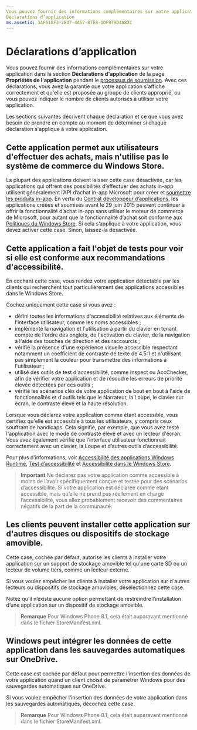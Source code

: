 ```yaml
---
Vous pouvez fournir des informations complémentaires sur votre application dans la section Déclarations d’application de la page Propriétés de l’application pendant le processus de soumission.
Déclarations d’application
ms.assetid: 3AF618F3-2B47-4A57-B7E8-1DF979D4A82C
---
```


# Déclarations d’application

Vous pouvez fournir des informations complémentaires sur votre application dans la section **Déclarations d'application** de la page **Propriétés de l'application** pendant le [processus de soumission](app-submissions.md). Avec ces déclarations, vous avez la garantie que votre application s'affiche correctement et qu'elle est proposée au groupe de clients approprié, ou vous pouvez indiquer le nombre de clients autorisés à utiliser votre application.

Les sections suivantes décrivent chaque déclaration et ce que vous avez besoin de prendre en compte au moment de déterminer si chaque déclaration s'applique à votre application.

## Cette application permet aux utilisateurs d'effectuer des achats, mais n'utilise pas le système de commerce du Windows Store.

La plupart des applications doivent laisser cette case désactivée, car les applications qui offrent des possibilités d’effectuer des achats in-app utilisent généralement l’API d’achat in-app Microsoft pour créer et [soumettre les produits in-app](iap-submissions.md). En vertu du [Contrat développeur d’applications](https://msdn.microsoft.com/library/windows/apps/hh694058), les applications créées et soumises avant le 29 juin 2015 peuvent continuer à offrir la fonctionnalité d’achat in-app sans utiliser le moteur de commerce de Microsoft, pour autant que la fonctionnalité d’achat soit conforme aux [Politiques du Windows Store](https://msdn.microsoft.com/library/windows/apps/dn764944.aspx#pol_10_8). Si cela s’applique à votre application, vous devez activer cette case. Sinon, laissez-la désactivée.

## Cette application a fait l'objet de tests pour voir si elle est conforme aux recommandations d'accessibilité.

En cochant cette case, vous rendez votre application détectable par les clients qui recherchent tout particulièrement des applications accessibles dans le Windows Store.

Cochez uniquement cette case si vous avez :

-   défini toutes les informations d'accessibilité relatives aux éléments de l'interface utilisateur, comme les noms accessibles ;
-   implémenté la navigation et l'utilisation à partir du clavier en tenant compte de l'ordre des onglets, de l'activation du clavier, de la navigation à l'aide des touches de direction et des raccourcis ;
-   vérifié la présence d'une expérience visuelle accessible respectant notamment un coefficient de contraste de texte de 4.5:1 et n'utilisant pas simplement la couleur pour transmettre des informations à l'utilisateur ;
-   utilisé des outils de test d'accessibilité, comme Inspect ou AccChecker, afin de vérifier votre application et de résoudre les erreurs de priorité élevée détectées par ces outils ;
-   vérifié les scénarios clés de votre application de bout en bout à l'aide de fonctionnalités et d'outils tels que le Narrateur, la Loupe, le clavier sur écran, le contraste élevé et la haute résolution.

Lorsque vous déclarez votre application comme étant accessible, vous certifiez qu'elle est accessible à tous les utilisateurs, y compris ceux souffrant de handicaps. Cela signifie, par exemple, que vous avez testé l'application avec le mode de contraste élevé et avec un lecteur d'écran. Vous avez également vérifié que l’interface utilisateur fonctionnait correctement avec un clavier, la Loupe et d’autres outils d’accessibilité.

Pour plus d’informations, voir [Accessibilité des applications Windows Runtime](https://msdn.microsoft.com/library/windows/apps/dn263101), [Test d’accessibilité](https://msdn.microsoft.com/library/windows/apps/mt297664) et [Accessibilité dans le Windows Store](https://msdn.microsoft.com/library/windows/apps/mt297663).

> **Important** Ne déclarez pas votre application comme accessible à moins de l’avoir spécifiquement conçue et testée pour des scénarios d’accessibilité. Si votre application est déclarée comme étant accessible, mais qu’elle ne prend pas réellement en charge l’accessibilité, vous allez probablement recevoir des commentaires négatifs de la part de la communauté.

## Les clients peuvent installer cette application sur d'autres disques ou dispositifs de stockage amovible.

Cette case, cochée par défaut, autorise les clients à installer votre application sur un support de stockage amovible tel qu'une carte SD ou un lecteur de volume tiers, comme un lecteur externe.

Si vous voulez empêcher les clients à installer votre application sur d'autres lecteurs ou dispositifs de stockage amovibles, désélectionnez cette case.

Notez qu’il n’existe aucune option permettant de restreindre l’installation d’une application sur un dispositif de stockage amovible.

> **Remarque** Pour Windows Phone 8.1, cela était auparavant mentionné dans le fichier StoreManifest.xml.

## Windows peut intégrer les données de cette application dans les sauvegardes automatiques sur OneDrive.

Cette case est cochée par défaut pour permettre l'insertion des données de votre application quand un client choisit de paramétrer Windows pour des sauvegardes automatiques sur OneDrive.

Si vous voulez empêcher l’insertion des données de votre application dans les sauvegardes automatiques, décochez cette case.

> **Remarque** Pour Windows Phone 8.1, cela était auparavant mentionné dans le fichier StoreManifest.xml.

 

 

 






<!--HONumber=Mar16_HO1-->


